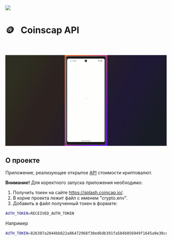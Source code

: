 [<img src="https://storage.googleapis.com/cms-storage-bucket/6a07d8a62f4308d2b854.svg"  width="150">](https://flutter.dev/)
#  🪙 &nbsp;&nbsp;Coinscap API
<br/>
<p align="center">
  <img src="https://github.com/RNOVOSELOV/flutter_cryptomoney/blob/main/resources/crypto.gif"/>
</p>

## О проекте

Приложение, реализующее открытое [API](https://splash.coincap.io/) стоимости криптовалют.

**Внимание!**
Для коректного запуска приложения необходимо:
1. Получить токен на сайте https://splash.coincap.io/.
2. В корне проекта лежит файл c именем "crypto.env".
3. Добавить в файл полученный токен в формате:
```sh
AUTH_TOKEN=RECEIVED_AUTH_TOKEN
```
Например
```sh
AUTH_TOKEN=826387a2044bb822a86472968f30ed6db391fa584b056949f1645a9e30cdc62b
```

<!-- My superhero API token. Add to root '.env' file:
AUTH_TOKEN=826387a2094bb822a66472968f37ed6db391fa584b056949f1645a9e30cdc62b
-->
